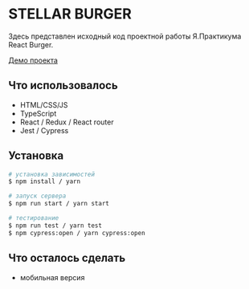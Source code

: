 # STELLAR BURGER

Здесь представлен исходный код проектной работы Я.Практикума React Burger. 

[Демо проекта](http://burger.scoruja.pw)

## Что использовалось

- HTML/CSS/JS
- TypeScript
- React / Redux / React router
- Jest / Cypress 

## Установка

```bash
# установка зависимостей
$ npm install / yarn

# запуск сервера
$ npm run start / yarn start

# тестирование
$ npm run test / yarn test
$ npm cypress:open / yarn cypress:open
```


## Что осталось сделать
- мобильная версия
